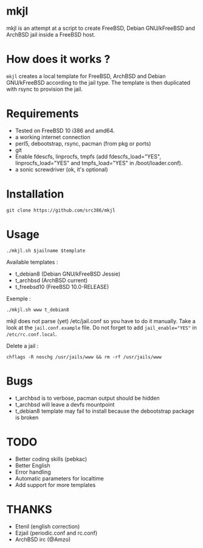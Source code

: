 mkjl
====

mkjl is an attempt at a script to create FreeBSD, Debian GNU/kFreeBSD and ArchBSD jail inside a FreeBSD host. 

How does it works ? 
===================

`mkjl` creates a local template for FreeBSD, ArchBSD and Debian GNU/kFreeBSD according to the jail type. The template is then duplicated with rsync to provision the jail.

Requirements 
=============

- Tested on FreeBSD 10 i386 and amd64. 
- a working internet connection 
- perl5, debootstrap, rsync, pacman (from pkg or ports) 
- git
- Enable fdescfs, linprocfs, tmpfs (add fdescfs_load="YES", linprocfs_load="YES" and tmpfs_load="YES" in /boot/loader.conf).
- a sonic screwdriver (ok, it's optional)

Installation
============
 
```
git clone https://github.com/src386/mkjl
```

Usage 
=====

```
./mkjl.sh $jailname $template 
```

Available templates :
- t_debian8 (Debian GNU/kFreeBSD Jessie)
- t_archbsd (ArchBSD current)
- t_freebsd10 (FreeBSD 10.0-RELEASE)

Exemple :

```
./mkjl.sh www t_debian8
```

mkjl does not parse (yet) /etc/jail.conf so you have to do it manually. Take a look at the `jail.conf.example` file. Do not forget to add `jail_enable="YES"` in `/etc/rc.conf.local`.

Delete a jail :

```
chflags -R noschg /usr/jails/www && rm -rf /usr/jails/www
```

Bugs
====

- t_archbsd is to verbose, pacman output should be hidden
- t_archbsd will leave a devfs mountpoint
- t_debian8 template may fail to install because the debootstrap package is broken

TODO
====

- Better coding skills (pebkac)
- Better English
- Error handling
- Automatic parameters for localtime
- Add support for more templates

THANKS
======

- Etenil (english correction)
- Ezjail (periodic.conf and rc.conf)
- ArchBSD irc (@Amzo)
